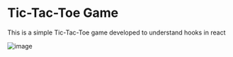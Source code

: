 #  Tic-Tac-Toe Game

This is a simple Tic-Tac-Toe game developed to understand hooks in react

![image](https://github.com/user-attachments/assets/1fc7648d-b3c7-4919-b7e2-3c21c492a8eb)
